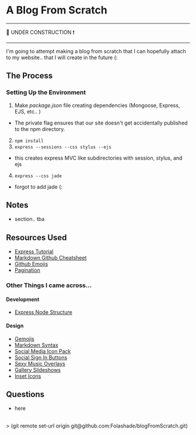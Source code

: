 A Blog From Scratch
===================
  
----
:construction_worker: UNDER CONSTRUCTION :exclamation:

----


I'm going to attempt making a blog from scratch that I can hopefully attach to my website.. that I will create in the future (:
 
## The Process
### Setting Up the Environment
1. Make _package.json_ file creating dependencies (Mongoose, Express, EJS, etc.. )
  - The private flag ensures that our site doesn't get accidentally published to the npm directory.
2. `npm install`
3. `express --sessions --css stylus --ejs`
  - this creates express MVC like subdirectories with session, stylus, and ejs
4. `express --css jade`
  - forgot to add jade (:

## Notes
+ section.. tba
  
## Resources Used
- [Express Tutorial](http://expressjs.com/guide.html)
- [Markdown Github Cheatsheet](https://github.com/adam-p/markdown-here/wiki/Markdown-Cheatsheet)
- [Github Emojis](http://www.emoji-cheat-sheet.com/)
- [Pagination](http://drupal.org/project/pagination)

### Other Things I came across...
#### Development
- [Express Node Structure](http://dailyjs.com/2012/01/26/effective-node-modules/)

#### Design
- [Gemojis](https://github.com/github/gemoji)
- [Markdown Syntax](http://en.wikipedia.com/wiki/Markdown)
- [Social Media Icon Pack](http://www.komodomedia.com/blog/2009/06/social-network-icon-pack/)
- [Social Sign In Buttons](http://www.komodomedia.com/blog/2009/06/sign-in-with-twitter-facebook-and-openid/)
- [Sexy Music Overlays](http://www.komodomedia.com/blog/2009/03/sexy-music-album-overlays/)
- [Gallery Slideshows](http://www.1stwebdesigner.com/css/57-free-image-gallery-slideshow-and-lightbox-solutions/)
- [Inset Icons](http://glyphicons.com/)

  	
## Questions
+ here

  
<br> 
> (git remote set-url origin git@github.com:Folashade/blogFromScratch.git)

